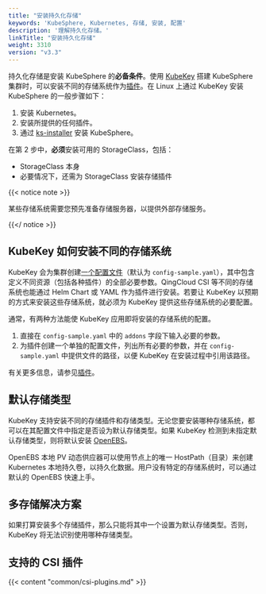 ```yaml
---
title: "安装持久化存储"
keywords: 'KubeSphere, Kubernetes, 存储, 安装, 配置'
description: '理解持久化存储。'
linkTitle: "安装持久化存储"
weight: 3310
version: "v3.3"
---
```


持久化存储是安装 KubeSphere 的**必备条件**。使用 [KubeKey](../../../installing-on-linux/introduction/kubekey/) 搭建 KubeSphere 集群时，可以安装不同的存储系统作为[插件](https://github.com/kubesphere/kubekey/blob/master/docs/addons.md)。在 Linux 上通过 KubeKey 安装 KubeSphere 的一般步骤如下：

1. 安装 Kubernetes。
2. 安装所提供的任何插件。
3. 通过 [ks-installer](https://github.com/kubesphere/ks-installer) 安装 KubeSphere。

在第 2 步中，**必须**安装可用的 StorageClass，包括：

- StorageClass 本身
- 必要情况下，还需为 StorageClass 安装存储插件

{{< notice note >}}

某些存储系统需要您预先准备存储服务器，以提供外部存储服务。

{{</ notice >}} 

## KubeKey 如何安装不同的存储系统

KubeKey 会为集群创建[一个配置文件](../../../installing-on-linux/introduction/multioverview/#2-编辑配置文件)（默认为 `config-sample.yaml`），其中包含定义不同资源（包括各种插件）的全部必要参数。QingCloud CSI 等不同的存储系统也能通过 Helm Chart 或 YAML 作为插件进行安装。若要让 KubeKey 以预期的方式来安装这些存储系统，就必须为 KubeKey 提供这些存储系统的必要配置。

通常，有两种方法能使 KubeKey 应用即将安装的存储系统的配置。

1. 直接在 `config-sample.yaml` 中的 `addons` 字段下输入必要的参数。
2. 为插件创建一个单独的配置文件，列出所有必要的参数，并在 `config-sample.yaml` 中提供文件的路径，以便 KubeKey 在安装过程中引用该路径。

有关更多信息，请参见[插件](https://github.com/kubesphere/kubekey/blob/master/docs/addons.md)。

## 默认存储类型

KubeKey 支持安装不同的存储插件和存储类型。无论您要安装哪种存储系统，都可以在其配置文件中指定是否设为默认存储类型。如果 KubeKey 检测到未指定默认存储类型，则将默认安装 [OpenEBS](https://github.com/openebs/openebs)。

OpenEBS 本地 PV 动态供应器可以使用节点上的唯一 HostPath（目录）来创建 Kubernetes 本地持久卷，以持久化数据。用户没有特定的存储系统时，可以通过默认的 OpenEBS 快速上手。

## 多存储解决方案

如果打算安装多个存储插件，那么只能将其中一个设置为默认存储类型。否则，KubeKey 将无法识别使用哪种存储类型。

## 支持的 CSI 插件

{{< content "common/csi-plugins.md" >}}